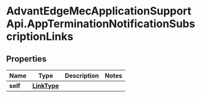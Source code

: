 # AdvantEdgeMecApplicationSupportApi.AppTerminationNotificationSubscriptionLinks

## Properties
Name | Type | Description | Notes
------------ | ------------- | ------------- | -------------
**self** | [**LinkType**](LinkType.md) |  | 


